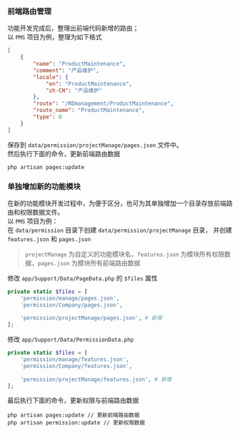 ### 前端路由管理

功能开发完成后，整理出前端代码新增的路由；  
以 `PMS` 项目为例，整理为如下格式
```json
[
    {
        "name": "ProductMaintenance",
        "comment": "产品维护",
        "locale": {
            "en": "ProductMaintenance",
            "zh-CN": "产品维护"
        },
        "route": "/RDmanagement/ProductMaintenance",
        "route_name": "ProductMaintenance",
        "type": 0
    }
]
```
保存到 `data/permission/projectManage/pages.json` 文件中。  
然后执行下面的命令，更新前端路由数据
```shell
php artisan pages:update
```

### 单独增加新的功能模块

在新的功能模块开发过程中，为便于区分，也可为其单独增加一个目录存放前端路由和权限数据文件。    
以 `PMS` 项目为例：  
在 `data/permission` 目录下创建 `data/permission/projectManage` 目录，
并创建 `features.json` 和 `pages.json`  
> `projectManage` 为自定义的功能模块名，`features.json` 为模块所有权限数据，`pages.json` 为模块所有前端路由数据  

修改 `app/Support/Data/PageData.php` 的 `$files` 属性
```php
private static $files = [
    'permission/manage/pages.json',
    'permission/Company/pages.json',
    
    'permission/projectManage/pages.json', # 新增
];
```
修改 `app/Support/Data/PermissionData.php`
```php
private static $files = [
    'permission/manage/features.json',
    'permission/Company/features.json',
    
    'permission/projectManage/features.json', # 新增
];
```
最后执行下面的命令，更新权限与前端路由数据
```shell
php artisan pages:update // 更新前端路由数据
php artisan permission:update // 更新权限数据
```